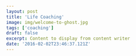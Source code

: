 ```yaml
---
layout: post
title: 'Life Coaching'
image: img/welcome-to-ghost.jpg
tags: ['coaching']
draft: false
excerpt: Content to display from content writer
date: '2016-02-02T23:46:37.121Z'
---
```

